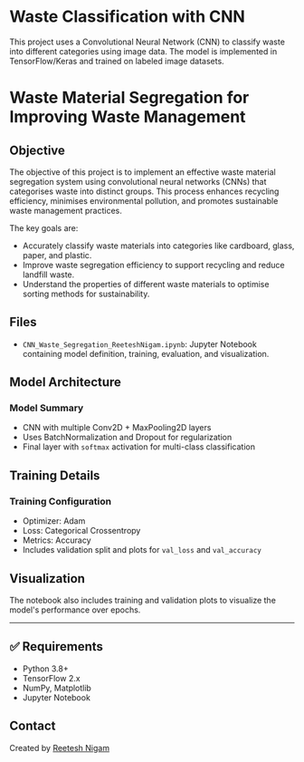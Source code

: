 # Waste Classification with CNN

This project uses a Convolutional Neural Network (CNN) to classify waste into different categories using image data. The model is implemented in TensorFlow/Keras and trained on labeled image datasets.

# **Waste Material Segregation for Improving Waste Management**
## **Objective**

The objective of this project is to implement an effective waste material segregation system using convolutional neural networks (CNNs) that categorises waste into distinct groups. This process enhances recycling efficiency, minimises environmental pollution, and promotes sustainable waste management practices.

The key goals are:

* Accurately classify waste materials into categories like cardboard, glass, paper, and plastic.
* Improve waste segregation efficiency to support recycling and reduce landfill waste.
* Understand the properties of different waste materials to optimise sorting methods for sustainability.

## Files

- `CNN_Waste_Segregation_ReeteshNigam.ipynb`: Jupyter Notebook containing model definition, training, evaluation, and visualization.

## Model Architecture

### Model Summary
- CNN with multiple Conv2D + MaxPooling2D layers
- Uses BatchNormalization and Dropout for regularization
- Final layer with `softmax` activation for multi-class classification

## Training Details

### Training Configuration
- Optimizer: Adam
- Loss: Categorical Crossentropy
- Metrics: Accuracy
- Includes validation split and plots for `val_loss` and `val_accuracy`

## Visualization

The notebook also includes training and validation plots to visualize the model's performance over epochs.

---

## ✅ Requirements

- Python 3.8+
- TensorFlow 2.x
- NumPy, Matplotlib
- Jupyter Notebook


## Contact
Created by [Reetesh Nigam](https://github.com/nigamreetesh84) 


